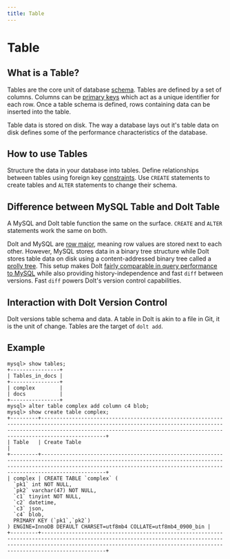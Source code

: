 ```yaml
---
title: Table
---
```


# Table

## What is a Table?

Tables are the core unit of database [schema](./schema.md). Tables are defined by a set of columns. Columns can be [primary keys](./primary-key.md) which act as a unique identifier for each row. Once a table schema is defined, rows containing data can be inserted into the table.

Table data is stored on disk. The way a database lays out it's table data on disk defines some of the performance characteristics of the database. 

## How to use Tables

Structure the data in your database into tables. Define relationships between tables using foreign key [constraints](./constraints.md). Use `CREATE` statements to create tables and `ALTER` statements to change their schema.

## Difference between MySQL Table and Dolt Table

A MySQL and Dolt table function the same on the surface. `CREATE` and `ALTER` statements work the same on both.

Dolt and MySQL are [row major](https://en.wikipedia.org/wiki/Row-_and_column-major_order), meaning row values are stored next to each other. However, MySQL stores data in a binary tree structure while Dolt stores table data on disk using a content-addressed binary tree called a [prolly tree](../../../architecture/storage-engine/prolly-tree.md). This setup makes Dolt [fairly comparable in query performance to MySQL](../../../reference/sql/benchmarks/latency.md) while also providing history-independence and fast `diff` between versions. Fast `diff` powers Dolt's version control capabilities.

## Interaction with Dolt Version Control

Dolt versions table schema and data. A table in Dolt is akin to a file in Git, it is the unit of change. Tables are the target of `dolt add`. 

## Example

```
mysql> show tables;
+----------------+
| Tables_in_docs |
+----------------+
| complex        |
| docs           |
+----------------+
mysql> alter table complex add column c4 blob;
mysql> show create table complex;
+---------+---------------------------------------------------------------------------------------------------------------------------------------------------------------------------------------------------------------------------------------+
| Table   | Create Table                                                                                                                                                                                                                                  |
+---------+---------------------------------------------------------------------------------------------------------------------------------------------------------------------------------------------------------------------------------------+
| complex | CREATE TABLE `complex` (
  `pk1` int NOT NULL,
  `pk2` varchar(47) NOT NULL,
  `c1` tinyint NOT NULL,
  `c2` datetime,
  `c3` json,
  `c4` blob,
  PRIMARY KEY (`pk1`,`pk2`)
) ENGINE=InnoDB DEFAULT CHARSET=utf8mb4 COLLATE=utf8mb4_0900_bin |
+---------+---------------------------------------------------------------------------------------------------------------------------------------------------------------------------------------------------------------------------------------+
```